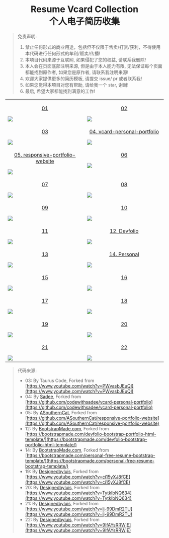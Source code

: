<div align="center">
    <h1>Resume Vcard Collection<br>个人电子简历收集</h1> 
</div>

> 免责声明:
> 1. 禁止任何形式的商业用途，包括但不仅限于售卖/打赏/获利，不得使用本代码进行任何形式的牟利/贩卖/传播!
> 2. 本项目代码来源于互联网, 如果侵犯了您的权益, 请联系我删除!
> 3. 本人会在页面底部注明来源, 但是由于本人能力有限, 无法保证每个页面都能找到原作者, 如果您是原作者, 请联系我注明来源!
> 4. 欢迎大家提供更多的简历模板, 请提交 issue/ pr 或者联系我!
> 5. 如果您觉得本项目对您有帮助, 请给我一个 star, 谢谢!
> 6. 最后, 希望大家都能找到满意的工作!

<table align="center">
    <!-- 第一行 -->
    <tr>
    <td valign="top" width="50%">
        <a target="_blank" href="https://waite0603.github.io/Resume-vCard-Collection/Web/01/">
            <p align="center">01</p>
            <img src="https://cdn.jsdelivr.net/gh/waite0603/Resume-vCard-Collection/assets/img/web/01.jpg"/>
        </a>
    </td>
    <td valign="top">
        <a target="_blank" href="https://waite0603.github.io/Resume-vCard-Collection/Web/02/">
            <p align="center">02</p>
            <img src="https://cdn.jsdelivr.net/gh/waite0603/Resume-vCard-Collection/assets/img/web/02.jpg"/>
        </a>
    </td>
    </tr>
    <!-- 第二行 -->
    <tr>
    <td valign="top" width="50%">
        <a target="_blank" href="https://waite0603.github.io/Resume-vCard-Collection/Web/03/">
            <p align="center">03</p>
            <img src="https://cdn.jsdelivr.net/gh/waite0603/Resume-vCard-Collection/assets/img/web/03.jpg"/>
        </a>
    </td>
    <td valign="top">
        <a target="_blank" href="https://waite0603.github.io/Resume-vCard-Collection/Web/04/">
            <p align="center">04. vcard-personal-portfolio</p>
            <img src="https://cdn.jsdelivr.net/gh/waite0603/Resume-vCard-Collection/assets/img/web/04.jpg"/>
        </a>
    </td>
    </tr>
    <!-- 第三行 -->
    <tr>
    <td valign="top" width="50%">
        <a target="_blank" href="https://waite0603.github.io/Resume-vCard-Collection/Web/05/">
            <p align="center">05. responsive-portfolio-website</p>
            <img src="https://cdn.jsdelivr.net/gh/waite0603/Resume-vCard-Collection/assets/img/web/05.jpg"/>
        </a>
    </td>
    <td valign="top">
        <a target="_blank" href="https://waite0603.github.io/Resume-vCard-Collection/Web/06/">
            <p align="center">06</p>
            <img src="https://cdn.jsdelivr.net/gh/waite0603/Resume-vCard-Collection/assets/img/web/06.jpg"/>
        </a>
    </td>
    </tr>
    <!-- 第四行 -->
    <tr>
    <td valign="top" width="50%">
        <a target="_blank" href="https://waite0603.github.io/Resume-vCard-Collection/Web/07/">
            <p align="center">07</p>
            <img src="https://cdn.jsdelivr.net/gh/waite0603/Resume-vCard-Collection/assets/img/web/07.jpg"/>
        </a>
    </td>
    <td valign="top">
        <a target="_blank" href="https://waite0603.github.io/Resume-vCard-Collection/Web/08/">
            <p align="center">08</p>
            <img src="https://cdn.jsdelivr.net/gh/waite0603/Resume-vCard-Collection/assets/img/web/08.jpg"/>
        </a>
    </td>
    </tr>
    <!-- 第五行 -->
    <tr>
    <td valign="top" width="50%">
        <a target="_blank" href="https://waite0603.github.io/Resume-vCard-Collection/Web/09/">
            <p align="center">09</p>
            <img src="https://cdn.jsdelivr.net/gh/waite0603/Resume-vCard-Collection/assets/img/web/09.jpg"/>
        </a>
    </td>
    <td valign="top">
        <a target="_blank" href="https://waite0603.github.io/Resume-vCard-Collection/Web/10/">
            <p align="center">10</p>
            <img src="https://cdn.jsdelivr.net/gh/waite0603/Resume-vCard-Collection/assets/img/web/10.jpg"/>
        </a>
    </td>
    </tr>
    <!-- 第六行 -->
    <tr>
    <td valign="top" width="50%">
        <a target="_blank" href="https://waite0603.github.io/Resume-vCard-Collection/Web/11/">
            <p align="center">11</p>
            <img src="https://cdn.jsdelivr.net/gh/waite0603/Resume-vCard-Collection/assets/img/web/11.jpg"/>
        </a>
    </td>
    <td valign="top">
        <a target="_blank" href="https://waite0603.github.io/Resume-vCard-Collection/Web/12/">
            <p align="center">12. Devfolio</p>
            <img src="https://cdn.jsdelivr.net/gh/waite0603/Resume-vCard-Collection/assets/img/web/12.jpg"/>
        </a>
    </td>
    </tr>
    <!-- 第七行 -->
    <tr>
    <td valign="top" width="50%">
        <a target="_blank" href="https://waite0603.github.io/Resume-vCard-Collection/Web/13/">
            <p align="center">13</p>
            <img src="https://cdn.jsdelivr.net/gh/waite0603/Resume-vCard-Collection/assets/img/web/13.jpg"/>
        </a>
    </td>
    <td valign="top">
        <a target="_blank" href="https://waite0603.github.io/Resume-vCard-Collection/Web/14/">
            <p align="center">14. Personal</p>
            <img src="https://cdn.jsdelivr.net/gh/waite0603/Resume-vCard-Collection/assets/img/web/14.jpg"/>
        </a>
    </td>
    </tr>
    <!-- 第八行 -->
    <tr>
    <td valign="top" width="50%">
        <a target="_blank" href="https://waite0603.github.io/Resume-vCard-Collection/Web/15/">
            <p align="center">15</p>
            <img src="https://cdn.jsdelivr.net/gh/waite0603/Resume-vCard-Collection/assets/img/web/15.jpg"/>
        </a>
    </td>
    <td valign="top">
        <a target="_blank" href="https://waite0603.github.io/Resume-vCard-Collection/Web/16/">
            <p align="center">16</p>
            <img src="https://cdn.jsdelivr.net/gh/waite0603/Resume-vCard-Collection/assets/img/web/16.jpg"/>
        </a>
    </td>
    </tr>
    <!-- 第九行 -->
    <tr>
    <td valign="top" width="50%">
        <a target="_blank" href="https://waite0603.github.io/Resume-vCard-Collection/Web/17/">
            <p align="center">17</p>
            <img src="https://cdn.jsdelivr.net/gh/waite0603/Resume-vCard-Collection/assets/img/web/17.jpg"/>
        </a>
    </td>
    <td valign="top">
        <a target="_blank" href="https://waite0603.github.io/Resume-vCard-Collection/Web/18/">
            <p align="center">18</p>
            <img src="https://cdn.jsdelivr.net/gh/waite0603/Resume-vCard-Collection/assets/img/web/18.jpg"/>
        </a>
    </td>
    </tr>
    <!-- 第十行 -->
    <tr>
    <td valign="top" width="50%">
        <a target="_blank" href="https://waite0603.github.io/Resume-vCard-Collection/Web/19/">
            <p align="center">19</p>
            <img src="https://cdn.jsdelivr.net/gh/waite0603/Resume-vCard-Collection/assets/img/web/19.jpg"/>
        </a>
    </td>
    <td valign="top">
        <a target="_blank" href="https://waite0603.github.io/Resume-vCard-Collection/Web/20/">
            <p align="center">20</p>
            <img src="https://cdn.jsdelivr.net/gh/waite0603/Resume-vCard-Collection/assets/img/web/20.jpg"/>
        </a>
    </td>
    </tr>
    <!-- 第十一行 -->
    <tr>
    <td valign="top" width="50%">
        <a target="_blank" href="https://waite0603.github.io/Resume-vCard-Collection/Web/21/">
            <p align="center">21</p>
            <img src="https://cdn.jsdelivr.net/gh/waite0603/Resume-vCard-Collection/assets/img/web/21.jpg"/>
        </a>
    </td>
    <td valign="top">
        <a target="_blank" href="https://waite0603.github.io/Resume-vCard-Collection/Web/22/">
            <p align="center">22</p>
            <img src="https://cdn.jsdelivr.net/gh/waite0603/Resume-vCard-Collection/assets/img/web/22.jpg"/>
        </a>
    </td>
    </tr>


</table>

> 代码来源: 
> - 03: By Taurus Code, Forked from [https://www.youtube.com/watch?v=PWvasbJEuQI](https://www.youtube.com/watch?v=PWvasbJEuQI)
> - 04: By [Sadee](https://github.com/codewithsadee), Forked from [https://github.com/codewithsadee/vcard-personal-portfolio](https://github.com/codewithsadee/vcard-personal-portfolio)
> - 05: By [ASouthernCat](https://github.com/ASouthernCat), Forked from [https://github.com/ASouthernCat/responsive-portfolio-website](https://github.com/ASouthernCat/responsive-portfolio-website)
> - 12: By [BootstrapMade.com](https://bootstrapmade.com/), Forked from [https://bootstrapmade.com/devfolio-bootstrap-portfolio-html-template/](https://bootstrapmade.com/devfolio-bootstrap-portfolio-html-template/)
> - 14: By [BootstrapMade.com](https://bootstrapmade.com/), Forked from [https://bootstrapmade.com/personal-free-resume-bootstrap-template/](https://bootstrapmade.com/personal-free-resume-bootstrap-template/)
> - 19: By [Designedbyluis](https://www.youtube.com/@designedbyluis), Forked from [https://www.youtube.com/watch?v=ci15yXJ8fCE](https://www.youtube.com/watch?v=ci15yXJ8fCE)
> - 20: By [Designedbyluis](https://www.youtube.com/@designedbyluis), Forked from [https://www.youtube.com/watch?v=TytkIbNQ634](https://www.youtube.com/watch?v=TytkIbNQ634)
> - 21: By [Designedbyluis](https://www.youtube.com/@designedbyluis), Forked from [https://www.youtube.com/watch?v=lj-99DmR2TU](https://www.youtube.com/watch?v=lj-99DmR2TU)
> - 22: By [Designedbyluis](https://www.youtube.com/@designedbyluis), Forked from [https://www.youtube.com/watch?v=9IfAYsRRWjE](https://www.youtube.com/watch?v=9IfAYsRRWjE)